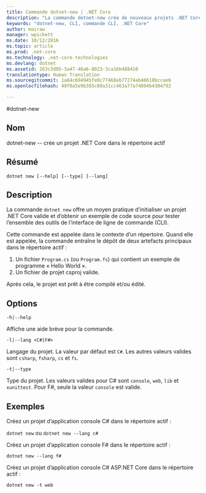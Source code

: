```yaml
---
title: Commande dotnet-new | .NET Core
description: "La commande dotnet-new crée de nouveaux projets .NET Core dans le répertoire actif."
keywords: "dotnet-new, CLI, commande CLI, .NET Core"
author: mairaw
manager: wpickett
ms.date: 10/12/2016
ms.topic: article
ms.prod: .net-core
ms.technology: .net-core-technologies
ms.devlang: dotnet
ms.assetid: 263c3d05-3a47-46a6-8023-3ca16b488410
translationtype: Human Translation
ms.sourcegitcommit: 1a84c694945fe0c77468eb77274ab46618bccae6
ms.openlocfilehash: 49f0a5e9b385c09a31cc463a77a74894b4304792

---
```


#<a name="dotnet-new"></a>dotnet-new

## <a name="name"></a>Nom
dotnet-new -- crée un projet .NET Core dans le répertoire actif

## <a name="synopsis"></a>Résumé
`dotnet new [--help] [--type] [--lang]`

## <a name="description"></a>Description
La commande `dotnet new` offre un moyen pratique d’initialiser un projet .NET Core valide et d’obtenir un exemple de code source pour tester l’ensemble des outils de l’interface de ligne de commande (CLI). 

Cette commande est appelée dans le contexte d’un répertoire. Quand elle est appelée, la commande entraîne le dépôt de deux artefacts principaux dans le répertoire actif : 

1. Un fichier `Program.cs` (ou `Program.fs`) qui contient un exemple de programme « Hello World ».
2. Un fichier de projet csproj valide.

Après cela, le projet est prêt à être compilé et/ou édité. 

## <a name="options"></a>Options

`-h|--help`

Affiche une aide brève pour la commande.  

`-l|--lang <C#|F#>`

Langage du projet. La valeur par défaut est `C#`. Les autres valeurs valides sont `csharp`, `fsharp`, `cs` et `fs`.

`-t|--type`

Type du projet. Les valeurs valides pour C# sont `console`, `web`, `lib` et `xunittest`. Pour F#, seule la valeur `console` est valide. 

## <a name="examples"></a>Exemples

Créez un projet d’application console C# dans le répertoire actif :

`dotnet new` ou `dotnet new --lang c#` 
   
Créez un projet d’application console F# dans le répertoire actif :

`dotnet new --lang f#`
  
Créez un projet d’application console C# ASP.NET Core dans le répertoire actif :

`dotnet new -t web`


<!--HONumber=Nov16_HO3-->


